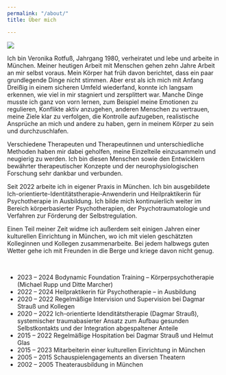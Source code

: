 ```yaml
---
permalink: "/about/"
title: Über mich

---
```

![](/website/assets/images/me.jpg)

Ich bin Veronika Rotfuß, Jahrgang 1980, verheiratet und lebe und arbeite in München. Meiner heutigen Arbeit mit Menschen gehen zehn Jahre Arbeit an mir selbst voraus. Mein Körper hat früh davon berichtet, dass ein paar grundlegende Dinge nicht stimmen. Aber erst als ich mich mit Anfang Dreißig in einem sicheren Umfeld wiederfand, konnte ich langsam erkennen, wie viel in mir stagniert und zersplittert war. Manche Dinge musste ich ganz von vorn lernen, zum Beispiel meine Emotionen zu regulieren, Konflikte aktiv anzugehen, anderen Menschen zu vertrauen, meine Ziele klar zu verfolgen, die Kontrolle aufzugeben, realistische Ansprüche an mich und andere zu haben, gern in meinem Körper zu sein und durchzuschlafen.

Verschiedene Therapeuten und Therapeutinnen und unterschiedliche Methoden haben mir dabei geholfen, meine Einzelteile einzusammeln und neugierig zu werden. Ich bin diesen Menschen sowie den Entwicklern bewährter therapeutischer Konzepte und der neurophysiologischen Forschung sehr dankbar und verbunden.

Seit 2022 arbeite ich in eigener Praxis in München. Ich bin ausgebildete Ich-orientierte-Identitätstherapie-Anwenderin und Heilpraktikerin für Psychotherapie in Ausbildung. Ich bilde mich kontinuierlich weiter im Bereich körperbasierter Psychotherapien, der Psychotraumatologie und Verfahren zur Förderung der Selbstregulation.

Einen Teil meiner Zeit widme ich außerdem seit einigen Jahren einer kulturellen Einrichtung in München, wo ich mit vielen geschätzten Kolleginnen und Kollegen zusammenarbeite. Bei jedem halbwegs guten Wetter gehe ich mit Freunden in die Berge und kriege davon nicht genug.

<br>

* 2023 – 2024 Bodynamic Foundation Training – Körperpsychotherapie (Michael Rupp und Ditte Marcher)
* 2022 – 2024 Heilpraktikerin für Psychotherapie – in Ausbildung
* 2020 – 2022 Regelmäßige Intervision und Supervision bei Dagmar Strauß und Kollegen
* 2020 – 2022 Ich-orientierte Idenditätstherapie (Dagmar Strauß), systemischer traumabasierter Ansatz zum Aufbau gesunden Selbstkontakts und der Integration abgespaltener Anteile
* 2015 – 2022 Regelmäßige Hospitation bei Dagmar Strauß und Helmut Glas
* 2015 – 2023 Mitarbeiterin einer kulturellen Einrichtung in München
* 2005 – 2015 Schauspielengagements an diversen Theatern
* 2002 – 2005 Theaterausbildung in München